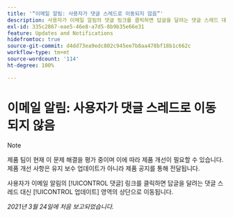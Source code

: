 ```yaml
---
title: '“이메일 알림: 사용자가 댓글 스레드로 이동되지 않음”'
description: 사용자가 이메일 알림의 댓글 링크를 클릭하면 답글을 달려는 댓글 스레드 대신 [!UICONTROL 업데이트] 영역의 상단으로 이동됩니다.
exl-id: 335c2867-eae5-46e8-a7d5-8b9b35e66e31
feature: Updates and Notifications
hidefromtoc: true
source-git-commit: d4dd73ea9edc802c945ee7b8aa478bf18b1c662c
workflow-type: tm+mt
source-wordcount: '114'
ht-degree: 100%

---
```


# 이메일 알림: 사용자가 댓글 스레드로 이동되지 않음

<!--Article created by request-->

>[!NOTE]
>
>제품 팀이 현재 이 문제 해결을 평가 중이며 이에 따라 제품 개선이 필요할 수 있습니다. 제품 개선 사항은 유지 보수 업데이트가 아니라 제품 공지를 통해 전달됩니다.

사용자가 이메일 알림의 [!UICONTROL 댓글] 링크를 클릭하면 답글을 달려는 댓글 스레드 대신 [!UICONTROL 업데이트] 영역의 상단으로 이동됩니다.

_2021년 3월 24일에 처음 보고되었습니다._
